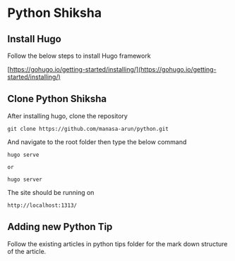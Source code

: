 # Python Shiksha


## Install Hugo 

Follow the below steps to install Hugo framework

[https://gohugo.io/getting-started/installing/](https://gohugo.io/getting-started/installing/)

## Clone Python Shiksha 

After installing hugo, clone the repository

```
git clone https://github.com/manasa-arun/python.git
```

And navigate to the root folder then type the below command 

```
hugo serve

or 

hugo server
```

The site should be running on 

```
http://localhost:1313/
```

## Adding new Python Tip

Follow the existing articles in python tips folder for the mark down structure of the article. 


